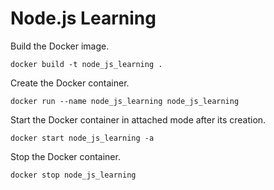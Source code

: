 # Node.js Learning

Build the Docker image.
```
docker build -t node_js_learning .
```

Create the Docker container.
```
docker run --name node_js_learning node_js_learning
```

Start the Docker container in attached mode after its creation.
```
docker start node_js_learning -a
```

Stop the Docker container.
```
docker stop node_js_learning
```
